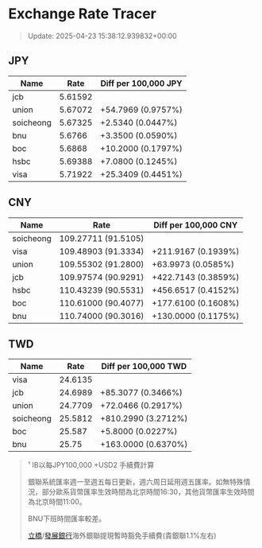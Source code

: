 # Exchange Rate Tracer

> Update: 2025-04-23 15:38:12.939832+00:00

## JPY

| Name      |    Rate | Diff per 100,000 JPY   |
|-----------|---------|------------------------|
| jcb       | 5.61592 |                        |
| union     | 5.67072 | +54.7969 (0.9757%)     |
| soicheong | 5.67325 | +2.5340 (0.0447%)      |
| bnu       | 5.6766  | +3.3500 (0.0590%)      |
| boc       | 5.6868  | +10.2000 (0.1797%)     |
| hsbc      | 5.69388 | +7.0800 (0.1245%)      |
| visa      | 5.71922 | +25.3409 (0.4451%)     |

## CNY

| Name      | Rate                | Diff per 100,000 CNY   |
|-----------|---------------------|------------------------|
| soicheong | 109.27711	(91.5105) |                        |
| visa      | 109.48903	(91.3334) | +211.9167 (0.1939%)    |
| union     | 109.55302	(91.2800) | +63.9973 (0.0585%)     |
| jcb       | 109.97574	(90.9291) | +422.7143 (0.3859%)    |
| hsbc      | 110.43239	(90.5531) | +456.6517 (0.4152%)    |
| boc       | 110.61000	(90.4077) | +177.6100 (0.1608%)    |
| bnu       | 110.74000	(90.3016) | +130.0000 (0.1175%)    |

## TWD

| Name      |    Rate | Diff per 100,000 TWD   |
|-----------|---------|------------------------|
| visa      | 24.6135 |                        |
| jcb       | 24.6989 | +85.3077 (0.3466%)     |
| union     | 24.7709 | +72.0466 (0.2917%)     |
| soicheong | 25.5812 | +810.2990 (3.2712%)    |
| boc       | 25.587  | +5.8000 (0.0227%)      |
| bnu       | 25.75   | +163.0000 (0.6370%)    |


> ¹ IB以每JPY100,000 +USD2 手續費計算
>
> 銀聯系統匯率週一至週五每日更新，週六周日延用週五匯率。如無特殊情況，部分歐系貨幣匯率生效時間為北京時間16:30，其他貨幣匯率生效時間為北京時間11:00。
>
> BNU下班時間匯率較差。
>
> [立橋](https://www.wlbank.com.mo/uploads/ueditor/file/20181211/1544536513900230.pdf)/[發展銀行](https://www.mdb.com.mo/Service_Charges_20230728.pdf)海外銀聯提現暫時豁免手續費(貴銀聯1.1%左右)

